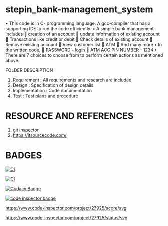 # stepin_bank-management_system
•	This code is in C- programming language. A gcc-compiler that has a supporting IDE to run the code efficiently.
•	A simple bank management includes 
	creation of an account
	update information of existing account
	Transactions like credit or debit
	Check details of existing account
	Remove existing account
	View customer list
	ATM 
	And many more
•	In the written code, 
	PASSWORD - login
	ATM ACC PIN NUMBER - 1234
•	There are 7 choices to choose from to perform certain actions as mentioned above.

FOLDER	DESCRIPTION
1. Requirement     :	All requirements and research are included
2. Design	         :  Specification of design details
3. Implementation  :  Code documentation
4. Test	           :  Test plans and procedure


# RESOURCE AND REFERENCES

1. git inspector
2. https://itsourcecode.com/

# BADGES

[![CI](https://github.com/Dishan13/stepin_bank_management-system/actions/workflows/main.yml/badge.svg)](https://github.com/Dishan13/stepin_bank_management-system/actions/workflows/main.yml)

[![CI](https://github.com/Dishan13/stepin_bank_management-system/actions/workflows/main.yml/badge.svg)](https://github.com/Dishan13/stepin_bank_management-system/actions/workflows/main.yml)

[![Codacy Badge](https://app.codacy.com/project/badge/Grade/e3929183ffe243389bdf1ae47566eeb8)](https://www.codacy.com/gh/Dishan13/stepin_bank_management-system/dashboard?utm_source=github.com&amp;utm_medium=referral&amp;utm_content=Dishan13/stepin_bank_management-system&amp;utm_campaign=Badge_Grade)

<a href="https://frontend.code-inspector.com/public/user/github/Dishan13">
   <img src="https://code-inspector.com/public/badge/user/github/Dishan13?style=light" alt="code inspector badge" />
</a>

https://www.code-inspector.com/project/27925/score/svg

https://www.code-inspector.com/project/27925/status/svg
